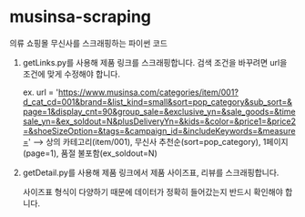 # musinsa-scraping
의류 쇼핑몰 무신사를 스크래핑하는 파이썬 코드

1. getLinks.py를 사용해 제품 링크를 스크래핑합니다.
   검색 조건을 바꾸려면 url을 조건에 맞게 수정해야 합니다.

   ex. url = 'https://www.musinsa.com/categories/item/001?d_cat_cd=001&brand=&list_kind=small&sort=pop_category&sub_sort=&page=1&display_cnt=90&group_sale=&exclusive_yn=&sale_goods=&timesale_yn=&ex_soldout=N&plusDeliveryYn=&kids=&color=&price1=&price2=&shoeSizeOption=&tags=&campaign_id=&includeKeywords=&measure='
   --> 상의 카테고리(item/001), 무신사 추천순(sort=pop_category), 1페이지(page=1), 품절 불포함(ex_soldout=N)

2. getDetail.py를 사용해 제품 링크에서 제품 사이즈표, 리뷰를 스크래핑합니다.

   사이즈표 형식이 다양하기 때문에 데이터가 정확히 들어갔는지 반드시 확인해야 합니다.

